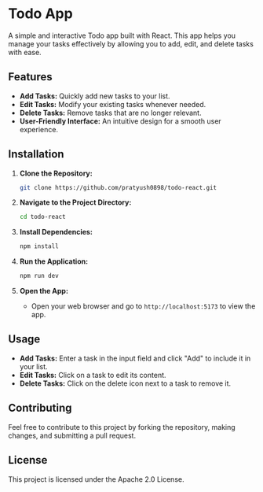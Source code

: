 # Todo App

A simple and interactive Todo app built with React. This app helps you manage your tasks effectively by allowing you to add, edit, and delete tasks with ease.

## Features

- **Add Tasks:** Quickly add new tasks to your list.
- **Edit Tasks:** Modify your existing tasks whenever needed.
- **Delete Tasks:** Remove tasks that are no longer relevant.
- **User-Friendly Interface:** An intuitive design for a smooth user experience.

## Installation

1. **Clone the Repository:**
   ```bash
   git clone https://github.com/pratyush0898/todo-react.git
   ```

2. **Navigate to the Project Directory:**
   ```bash
   cd todo-react
   ```

3. **Install Dependencies:**
   ```bash
   npm install
   ```

4. **Run the Application:**
   ```bash
   npm run dev
   ```

5. **Open the App:**
   - Open your web browser and go to `http://localhost:5173` to view the app.

## Usage

- **Add Tasks:** Enter a task in the input field and click "Add" to include it in your list.
- **Edit Tasks:** Click on a task to edit its content.
- **Delete Tasks:** Click on the delete icon next to a task to remove it.

## Contributing

Feel free to contribute to this project by forking the repository, making changes, and submitting a pull request.

## License

This project is licensed under the Apache 2.0 License.
